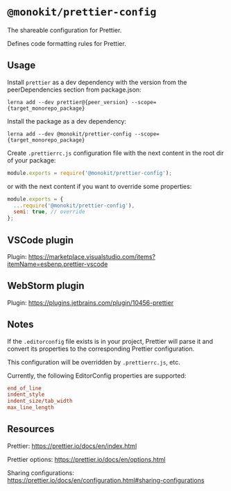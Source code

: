 # `@monokit/prettier-config`

The shareable configuration for Prettier.

Defines code formatting rules for Prettier.

## Usage

Install `prettier` as a dev dependency with the version from the peerDependencies section from package.json:

```console
lerna add --dev prettier@{peer_version} --scope={target_monorepo_package}
```

Install the package as a dev dependency:

```console
lerna add --dev @monokit/prettier-config --scope={target_monorepo_package}
```

Create `.prettierrc.js` configuration file with the next content in the root dir of your package:

```javascript
module.exports = require('@monokit/prettier-config');

```

or with the next content if you want to override some properties:

```javascript
module.exports = {
  ...require('@monokit/prettier-config'),
  semi: true, // override
};

```

## VSCode plugin

Plugin: https://marketplace.visualstudio.com/items?itemName=esbenp.prettier-vscode

## WebStorm plugin

Plugin: https://plugins.jetbrains.com/plugin/10456-prettier

## Notes

If the `.editorconfig` file exists is in your project, Prettier will parse it and convert its properties to the corresponding Prettier configuration.

This configuration will be overridden by `.prettierrc.js`, etc.

Currently, the following EditorConfig properties are supported:

```ini
end_of_line
indent_style
indent_size/tab_width
max_line_length
```

## Resources

Prettier: https://prettier.io/docs/en/index.html

Prettier options: https://prettier.io/docs/en/options.html

Sharing configurations: https://prettier.io/docs/en/configuration.html#sharing-configurations
